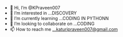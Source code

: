 - 👋 Hi, I’m @KPraveen007
- 👀 I’m interested in ...DISCOVERY
- 🌱 I’m currently learning ...CODING IN PYTHONN
- 💞️ I’m looking to collaborate on ...CODING
- 📫 How to reach me ...katuripraveen007@gmail.com

<!---
KPraveen007/KPraveen007 is a ✨ special ✨ repository because its `README.md` (this file) appears on your GitHub profile.
You can click the Preview link to take a look at your changes.
--->
